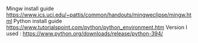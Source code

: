 Mingw install guide
https://www.ics.uci.edu/~pattis/common/handouts/mingweclipse/mingw.html
Python install guide
https://www.tutorialspoint.com/python/python_environment.htm
Version I used : https://www.python.org/downloads/release/python-394/